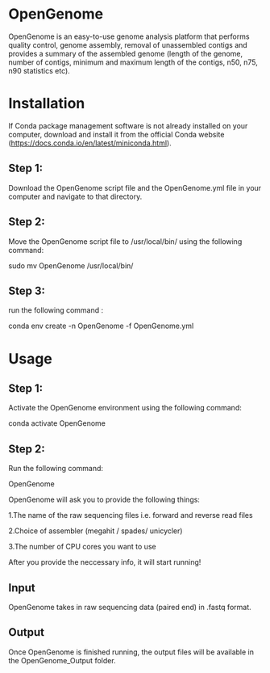 # OpenGenome
OpenGenome is an easy-to-use genome analysis platform that performs quality control, genome assembly, removal of unassembled contigs and provides a summary of the assembled genome (length of the genome, number of contigs, minimum and maximum length of the contigs, n50, n75, n90 statistics etc).
# Installation
If Conda package management software is not already installed on your computer, download and install it from the official Conda website (https://docs.conda.io/en/latest/miniconda.html).
## Step 1:
Download the OpenGenome script file and the OpenGenome.yml file in your computer and navigate to that directory.

## Step 2:
Move the OpenGenome script file to /usr/local/bin/ using the following command:

sudo mv OpenGenome /usr/local/bin/

## Step 3: 
run the following command :

conda env create -n OpenGenome -f OpenGenome.yml
# Usage
## Step 1: 
Activate the OpenGenome environment using the following command:

conda activate OpenGenome
## Step 2: 
Run the following command:

OpenGenome

OpenGenome will ask you to provide the following things:

1.The name of the raw sequencing files i.e. forward and reverse read files

2.Choice of assembler (megahit / spades/ unicycler)

3.The number of CPU cores you want to use

After you provide the neccessary info, it will start running!
## Input
OpenGenome takes in raw sequencing data (paired end) in .fastq format.
## Output
Once OpenGenome is finished running, the output files will be available in the OpenGenome_Output folder.
